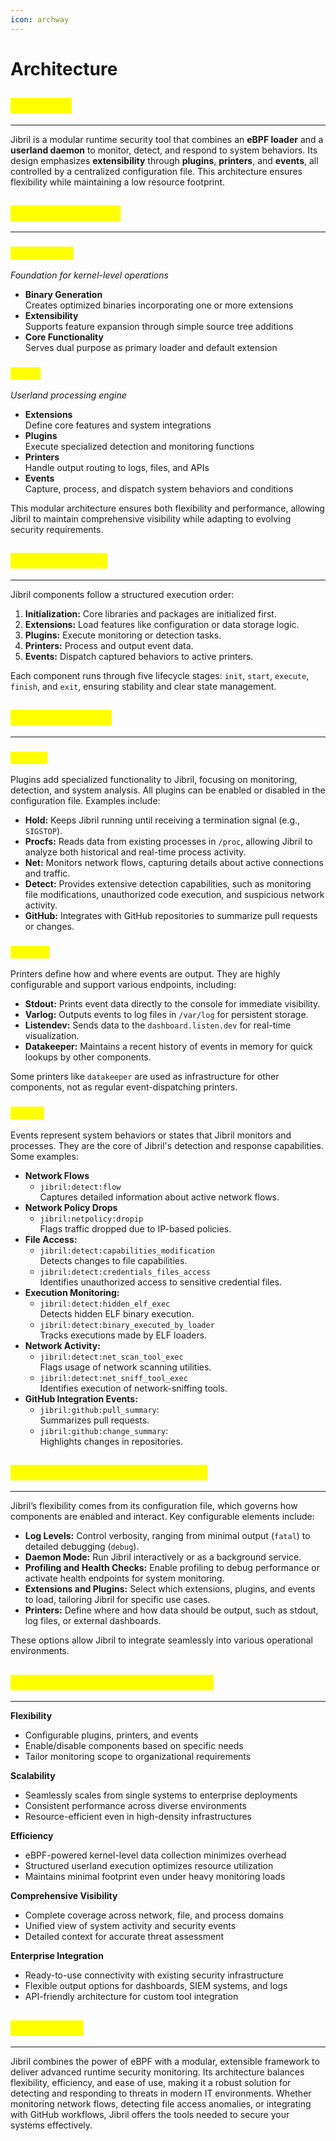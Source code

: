 ```yaml
---
icon: archway
---
```


# Architecture

## <mark style="color:yellow;">Overview</mark> <a href="#overview" id="overview"></a>

***

Jibril is a modular runtime security tool that combines an **eBPF loader** and a **userland daemon** to monitor, detect, and respond to system behaviors. Its design emphasizes **extensibility** through **plugins**, **printers**, and **events**, all controlled by a centralized configuration file. This architecture ensures flexibility while maintaining a low resource footprint.

## <mark style="color:yellow;">Key Components</mark> <a href="#id-1-key-components" id="id-1-key-components"></a>

***

### <mark style="color:yellow;">eBPF Loader</mark>

_Foundation for kernel-level operations_

* **Binary Generation**\
  Creates optimized binaries incorporating one or more extensions
* **Extensibility**\
  Supports feature expansion through simple source tree additions
* **Core Functionality**\
  Serves dual purpose as primary loader and default extension

### <mark style="color:yellow;">Agent</mark>

_Userland processing engine_

* **Extensions**\
  Define core features and system integrations
* **Plugins**\
  Execute specialized detection and monitoring functions
* **Printers**\
  Handle output routing to logs, files, and APIs
* **Events**\
  Capture, process, and dispatch system behaviors and conditions

This modular architecture ensures both flexibility and performance, allowing Jibril to maintain comprehensive visibility while adapting to evolving security requirements.

## <mark style="color:yellow;">Execution Flow</mark> <a href="#id-2-execution-flow" id="id-2-execution-flow"></a>

***

Jibril components follow a structured execution order:

1. **Initialization:** Core libraries and packages are initialized first.
2. **Extensions:** Load features like configuration or data storage logic.
3. **Plugins:** Execute monitoring or detection tasks.
4. **Printers:** Process and output event data.
5. **Events:** Dispatch captured behaviors to active printers.

Each component runs through five lifecycle stages: `init`, `start`, `execute`, `finish`, and `exit`, ensuring stability and clear state management.

## <mark style="color:yellow;">Modular Design</mark> <a href="#id-3-modular-design-plugins-printers-and-events" id="id-3-modular-design-plugins-printers-and-events"></a>

***

### <mark style="color:yellow;">Plugins</mark> <a href="#id-31-plugins" id="id-31-plugins"></a>

Plugins add specialized functionality to Jibril, focusing on monitoring, detection, and system analysis. All plugins can be enabled or disabled in the configuration file. Examples include:

* **Hold:** Keeps Jibril running until receiving a termination signal (e.g., `SIGSTOP`).
* **Procfs:** Reads data from existing processes in `/proc`, allowing Jibril to analyze both historical and real-time process activity.
* **Net:** Monitors network flows, capturing details about active connections and traffic.
* **Detect:** Provides extensive detection capabilities, such as monitoring file modifications, unauthorized code execution, and suspicious network activity.
* **GitHub:** Integrates with GitHub repositories to summarize pull requests or changes.

### <mark style="color:yellow;">Printers</mark> <a href="#id-32-printers" id="id-32-printers"></a>

Printers define how and where events are output. They are highly configurable and support various endpoints, including:

* **Stdout:** Prints event data directly to the console for immediate visibility.
* **Varlog:** Outputs events to log files in `/var/log` for persistent storage.
* **Listendev:** Sends data to the `dashboard.listen.dev` for real-time visualization.
* **Datakeeper:** Maintains a recent history of events in memory for quick lookups by other components.

Some printers like `datakeeper` are used as infrastructure for other components, not as regular event-dispatching printers.

### <mark style="color:yellow;">Events</mark> <a href="#id-33-events" id="id-33-events"></a>

Events represent system behaviors or states that Jibril monitors and processes. They are the core of Jibril's detection and response capabilities. Some examples:

* **Network Flows**
  * `jibril:detect:flow`\
    Captures detailed information about active network flows.
* **Network Policy Drops**
  * `jibril:netpolicy:dropip`\
    Flags traffic dropped due to IP-based policies.
* **File Access:**
  * `jibril:detect:capabilities_modification`\
    Detects changes to file capabilities.
  * `jibril:detect:credentials_files_access`\
    Identifies unauthorized access to sensitive credential files.
* **Execution Monitoring:**
  * `jibril:detect:hidden_elf_exec`\
    Detects hidden ELF binary execution.
  * `jibril:detect:binary_executed_by_loader`\
    Tracks executions made by ELF loaders.
* **Network Activity:**
  * `jibril:detect:net_scan_tool_exec`\
    Flags usage of network scanning utilities.
  * `jibril:detect:net_sniff_tool_exec`\
    Identifies execution of network-sniffing tools.
* **GitHub Integration Events:**
  * `jibril:github:pull_summary`:\
    Summarizes pull requests.
  * `jibril:github:change_summary`:\
    Highlights changes in repositories.

## <mark style="color:yellow;">Configuration-Driven Behavior</mark> <a href="#id-4-configuration-driven-behavior" id="id-4-configuration-driven-behavior"></a>

***

Jibril’s flexibility comes from its configuration file, which governs how components are enabled and interact. Key configurable elements include:

* **Log Levels:** Control verbosity, ranging from minimal output (`fatal`) to detailed debugging (`debug`).
* **Daemon Mode:** Run Jibril interactively or as a background service.
* **Profiling and Health Checks:** Enable profiling to debug performance or activate health endpoints for system monitoring.
* **Extensions and Plugins:** Select which extensions, plugins, and events to load, tailoring Jibril for specific use cases.
* **Printers:** Define where and how data should be output, such as stdout, log files, or external dashboards.

These options allow Jibril to integrate seamlessly into various operational environments.

## <mark style="color:yellow;">Why Jibril’s Architecture Works</mark> <a href="#id-5-why-jibrils-architecture-works" id="id-5-why-jibrils-architecture-works"></a>

***

**Flexibility**

* Configurable plugins, printers, and events
* Enable/disable components based on specific needs
* Tailor monitoring scope to organizational requirements

**Scalability**

* Seamlessly scales from single systems to enterprise deployments
* Consistent performance across diverse environments
* Resource-efficient even in high-density infrastructures

**Efficiency**

* eBPF-powered kernel-level data collection minimizes overhead
* Structured userland execution optimizes resource utilization
* Maintains minimal footprint even under heavy monitoring loads

**Comprehensive Visibility**

* Complete coverage across network, file, and process domains
* Unified view of system activity and security events
* Detailed context for accurate threat assessment

**Enterprise Integration**

* Ready-to-use connectivity with existing security infrastructure
* Flexible output options for dashboards, SIEM systems, and logs
* API-friendly architecture for custom tool integration

## <mark style="color:yellow;">Conclusion</mark> <a href="#conclusion" id="conclusion"></a>

***

Jibril combines the power of eBPF with a modular, extensible framework to deliver advanced runtime security monitoring. Its architecture balances flexibility, efficiency, and ease of use, making it a robust solution for detecting and responding to threats in modern IT environments. Whether monitoring network flows, detecting file access anomalies, or integrating with GitHub workflows, Jibril offers the tools needed to secure your systems effectively.
